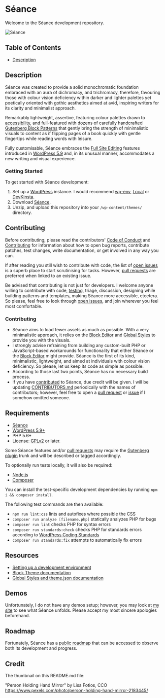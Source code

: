 # Séance

Welcome to the Séance development repository.

![Séance](https://camo.githubusercontent.com/d14779b981fadc1aef6b3ea8a63bfc2bbbad95dce67adcc07ab8ac64c2f485d9/68747470733a2f2f616c65786465626f7262612e636f6d2f77702d636f6e74656e742f75706c6f6164732f323032322f30322f686f6d655f6865616465722d7363616c65642e6a7067)

## Table of Contents

- [Description](#description)

## Description

Séance was created to provide a solid monochromatic foundation embraced with an aura of dichromacy, and trichromacy, therefore, favouring those with colour vision deficiency within darker and lighter palettes yet poetically oriented with gothic aesthetics aimed at avid, inspiring writers for its clarity and minimalist approach.

Remarkably lightweight, assertive, featuring colour palettes drawn to [accessibility](https://developer.wordpress.org/themes/functionality/accessibility/), and full-featured with dozens of carefully handcrafted [Gutenberg Block Patterns](https://developer.wordpress.org/block-editor/how-to-guides/themes/block-theme-overview/) that gently bring the strength of minimalistic visuals to content as if flipping pages of a book quickly with gentle fingertips while reading words with leisure.

Fully customisable, Séance embraces the [Full Site Editing](https://make.wordpress.org/test/handbook/full-site-editing-outreach-experiment/) features introduced in [WordPress 5.9](https://wordpress.org/support/wordpress-version/version-5-9/) and, in its unusual manner, accommodates a new writing and visual experience.


### Getting Started

To get started with Séance development:

1. Set up a [WordPress](https://wordpress.org/) instance. I would recommend [wp-env](https://developer.wordpress.org/block-editor/getting-started/devenv/), [Local](https://localwp.com/) or [DevKinsta](https://kinsta.com/devkinsta/).
2. Download [Séance](https://github.com/alexdeborba/seance).
3. Unzip, and upload this repository into your `/wp-content/themes/` directory.




## Contributing

Before contributing, please read the contributors' [Code of Conduct](https://github.com/alexdeborba/seance/blob/main/CODE_OF_CONDUCT.md) and [Contributing](https://github.com/alexdeborba/seance/blob/main/CONTRIBUTING.md) for information about how to open bug reports, contribute patches, test changes, write documentation, or get involved in any way you can.

If after reading you still wish to contribute with code, the list of [open issues](https://github.com/alexdeborba/seance/issues) is a superb place to start scrutinising for tasks. However, [pull requests](https://github.com/alexdeborba/seance/pulls) are preferred when linked to an existing issue.

Be advised that contributing is not just for developers. I welcome anyone willing to contribute with code, [testing](#getting-started), triage, discussion, designing while building patterns and templates, making Séance more accessible, etcetera. So please, feel free to look through [open issues](https://github.com/alexdeborba/seance/issues), and join wherever you feel most comfortable.



### Contributing
  
- Séance aims to load fewer assets as much as possible. With a very minimalistic approach, it relies on the [Block Editor](https://developer.wordpress.org/block-editor/how-to-guides/themes/block-theme-overview/) and [Global Styles](https://developer.wordpress.org/block-editor/how-to-guides/themes/theme-json/) to provide you with the visuals.
- I strongly advise refraining from building any custom-built PHP or JavaScript-based workarounds for functionality that either Séance or the [Block Editor](https://developer.wordpress.org/block-editor/how-to-guides/themes/block-theme-overview/) might provide. Séance is the first of its kind, minimalistic, lightweight, and aimed at individuals with colour vision deficiency. So please, let us keep its code as simple as possible.
- According to those last two points, Séance has no necessary build process.
- If you have [contributed](CONTRIBUTORS.md) to Séance, due credit will be given. I will be updating [CONTRIBUTORS.md](CONTRIBUTORS.md) periodically with the names of contributors; however, feel free to open a [pull request](https://github.com/alexdeborba/seance/pulls) or [issue](https://github.com/alexdeborba/seance/issues) if I somehow omitted someone.

## Requirements

- [Séance](https://github.com/alexdeborba/seance)
- [WordPress 5.9+](https://wordpress.org/download/)
- PHP 5.6+
- License: [GPLv2](https://www.gnu.org/licenses/gpl-2.0.html) or later.

Some Séance features and/or [pull requests](https://github.com/alexdeborba/seance/pulls) may require the [Gutenberg plugin](https://wordpress.org/plugins/gutenberg/) trunk and will be described or tagged accordingly.

To optionally run tests locally, it will also be required:

- [Node.js](https://nodejs.org/en/)
- [Composer](https://getcomposer.org/)

You can install the test-specific development dependencies by running `npm i && composer install`.

The following test commands are then available:

- `npm run lint:css` lints and autofixes where possible the CSS
- `composer run analyze [filename.php]` statically analyzes PHP for bugs
- `composer run lint` checks PHP for syntax errors
- `composer run standards:check` checks PHP for standards errors according to [WordPress Coding Standards](https://developer.wordpress.org/coding-standards/)
- `composer run standards:fix` attempts to automatically fix errors

## Resources

- [Setting up a development environment](https://developer.wordpress.org/block-editor/handbook/tutorials/devenv/)
- [Block Theme documentation](https://developer.wordpress.org/block-editor/how-to-guides/themes/block-theme-overview)
- [Global Styles and theme.json documentation](https://developer.wordpress.org/block-editor/how-to-guides/themes/theme-json/)

## Demos

Unfortunately, I do not have any demos setup; however, you may look at [my site](https://alexdeborba.com/) to see what Séance unfolds. Please accept my most sincere apologies beforehand.

## Roadmap

Fortunately, Séance has a [public roadmap](https://trello.com/c/QEw6yBCP/18-introducting-seance) that can be accessed to observe both its development and progress.

## Credit

The thumbnail on this README.md file:

"Person Holding Hand Mirror" by Lisa Fotios, CCO
https://www.pexels.com/photo/person-holding-hand-mirror-2183445/
